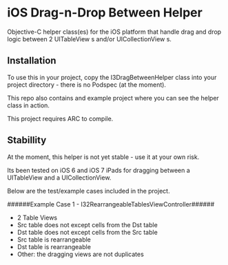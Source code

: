 iOS Drag-n-Drop Between Helper
==============================

Objective-C helper class(es) for the iOS platform that handle drag and drop logic between 2 UITableView s and/or UICollectionView s.


Installation
------------

To use this in your project, copy the I3DragBetweenHelper class into your project directory - there is no Podspec (at the moment).

This repo also contains and example project where you can see the helper class in action.

This project requires ARC to compile.


Stabillity
----------

At the moment, this helper is not yet stable - use it at your own risk.

Its been tested on iOS 6 and iOS 7 iPads for dragging between a UITableView and a UICollectionView.

Below are the test/example cases included in the project.

######Example Case 1 - I32RearrangeableTablesViewController######
- 2 Table Views
- Src table does not except cells from the Dst table
- Dst table does not except cells from the Src table
- Src table is rearrangeable
- Dst table is rearrangeable
- Other: the dragging views are not duplicates


